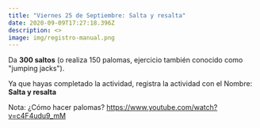 ```yaml
---
title: "Viernes 25 de Septiembre: Salta y resalta"
date: 2020-09-09T17:27:18.396Z
description: <>
image: img/registro-manual.png
---
```

Da **300 saltos** (o realiza 150 palomas, ejercicio también conocido como "jumping jacks").

Ya que hayas completado la actividad, registra la actividad con el Nombre: **Salta y resalta**

Nota: ¿Cómo hacer palomas? <https://www.youtube.com/watch?v=c4F4udu9_mM>[](https://www.youtube.com/watch?v=XET9m0sO8vo)